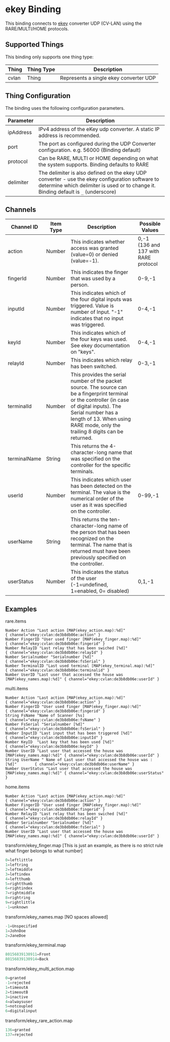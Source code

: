 # ekey Binding

This binding connects to [ekey](https://ekey.net/) converter UDP (CV-LAN) using the RARE/MULTI/HOME protocols.

## Supported Things

This binding only supports one thing type:

| Thing       | Thing Type | Description                                 |
|-------------|------------|---------------------------------------------|
| cvlan | Thing      | Represents a single ekey converter UDP |

## Thing Configuration

The binding uses the following configuration parameters.

| Parameter | Description                                                    |
|-----------|----------------------------------------------------------------|
| ipAddress | IPv4 address of the eKey udp converter.  A static IP address is recommended.|
| port      | The port as configured during the UDP Converter configuration.  e.g. 56000 (Binding default)     |
| protocol  | Can be RARE, MULTI or HOME depending on what the system supports. Binding defaults to RARE  |
| delimiter | The delimiter is also defined on the ekey UDP converter - use the ekey configuration software to determine which delimiter is used or to change it.  Binding default is `_` (underscore)  |


## Channels

| Channel ID      | Item Type          | Description                                            | Possible Values                                         |
|-----------------|--------------------|--------------------------------------------------------|---------------------------------------------------------|
| action          | Number             | This indicates whether access was granted (value=0) or denied (value=-1).   | 0,-1 (136 and 137 with RARE protocol                                                 |
| fingerId        | Number             | This indicates the finger that was used by a person. | 0-9,-1                                  |
| inputId         | Number             | This indicates which of the four digital inputs was triggered. Value is number of Input. "-1" indicates that no input was triggered. | 0-4,-1                                               |
| keyId           | Number             | This indicates which of the four keys was used. See ekey documentation on "keys". | 0-4,-1                               |
| relayId         | Number             | This indicates which relay has been switched. | 0-3,-1                               |
| terminalId      | Number | This provides the serial number of the packet source. The source can be a fingerprint terminal or the controller (in case of digital inputs). The Serial number has a length of 13. When using RARE mode, only the trailing 8 digits can be returned. |                              |
| terminalName    | String |  This returns the 4-character-long name that was specified on the controller for the specific terminals. |                                                         |
| userId | Number | This indicates which user has been detected on the terminal. The value is the numerical order of the user as it was specified on the controller. | 0-99,-1                                                        |
| userName        | String             | This returns the ten-character-long name of the person that has been recognized on the terminal. The name that is returned must have been previously specified on the controller. |                                                   |
| userStatus      | Number             | This indicates the status of the user (-1=undefined, 1=enabled, 0= disabled) | 0,1,-1                                          |

## Examples

rare.items
```
Number Action "Last action [MAP(ekey_action.map):%d]"                          { channel="ekey:cvlan:de3b8db06e:action" }
Number FingerID "User used finger [MAP(ekey_finger.map):%d]"                   { channel="ekey:cvlan:de3b8db06e:fingerid" }
Number RelayID "Last relay that has been swiched [%d]"                         { channel="ekey:cvlan:de3b8db06e:relayId" }
Number Serialnumber "Serialnumber [%d]"                                        { channel="ekey:cvlan:de3b8db06e:fsSerial" }
Number TerminalID "Last used terminal [MAP(ekey_terminal.map):%d]"             { channel="ekey:cvlan:de3b8db06e:terminalid" }
Number UserID "Last user that accessed the house was [MAP(ekey_names.map):%d]" { channel="ekey:cvlan:de3b8db06e:userId" }
```
multi.items
```
Number Action "Last action [MAP(ekey_action.map):%d]"                          { channel="ekey:cvlan:de3b8db06e:action" }
Number FingerID "User used finger [MAP(ekey_finger.map):%d]"                   { channel="ekey:cvlan:de3b8db06e:fingerid" }
String FsName "Name of Scanner [%s]                                            { channel="ekey:cvlan:de3b8db06e:fsName" }
Number FsSerial "Serialnumber [%d]"                                            { channel="ekey:cvlan:de3b8db06e:fsSerial" }
Number InputID "Last input that has been triggered [%d]"                       { channel="ekey:cvlan:de3b8db06e:inputId" }
Number KeyID  "Last key that has been used [%d]"                               { channel="ekey:cvlan:de3b8db06e:keyId" }
Number UserID "Last user that accessed the house was [MAP(ekey_names.map):%d]" { channel="ekey:cvlan:de3b8db06e:userId" }
String UserName " Name of Last user that accessed the house was : [%d]"        { channel="ekey:cvlan:de3b8db06e:userName" }
Number UserStatus "Last user that accessed the house was [MAP(ekey_names.map):%d]" { channel="ekey:cvlan:de3b8db06e:userStatus" }
```
home.items
```
Number Action "Last action [MAP(ekey_action.map):%d]"                          { channel="ekey:cvlan:de3b8db06e:action" }
Number FingerID "User used finger [MAP(ekey_finger.map):%d]"                   { channel="ekey:cvlan:de3b8db06e:fingerid" }
Number RelayID "Last relay that has been swiched [%d]"                         { channel="ekey:cvlan:de3b8db06e:relayId" }
Number Serialnumber "Serialnumber [%d]"                                        { channel="ekey:cvlan:de3b8db06e:fsSerial" }
Number UserID "Last user that accessed the house was [MAP(ekey_names.map):%d]" { channel="ekey:cvlan:de3b8db06e:userId" }
```

transform/ekey_finger.map [This is just an example, as there is no strict rule what finger belongs to what number]

```javascript
0=leftlittle
1=leftring
2=leftmiddle
3=leftindex
4=leftthumb
5=rightthumb
6=rightindex
7=rightmiddle
8=rightring
9=rightlittle
-1=unknown
```

transform/ekey_names.map [NO spaces allowed]
```javascript
-1=Unspecified
1=JohnDoe
2=JaneDoe
```
transform/ekey_terminal.map
```javascript
80156839130911=Front
80156839130914=Back
```
transform/ekey_multi_action.map
```javascript
0=granted
-1=rejected
1=timeoutA
2=timeoutB
3=inactive
4=alwaysuser
5=notcoupled
6=digitalinput
```
transform/ekey_rare_action.map
```javascript
136=granted
137=rejected
```



